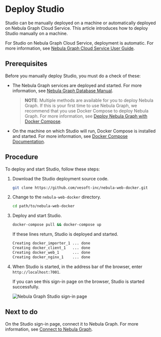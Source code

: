 # Deploy Studio

Studio can be manually deployed on a machine or automatically deployed on Nebula Graph Cloud Service. This article introduces how to deploy Studio manually on a machine.  

For Studio on Nebula Graph Cloud Service, deployment is automatic. For more information, see [Nebula Graph Cloud Service User Guide](https://cloud-docs.nebula-cloud.io/en/posts/manage-instances/dbaas-ug-connect-nebulastudio/ "Click to go to Nebula Graph Cloud Service User Guide").

## Prerequisites

Before you manually deploy Studio, you must do a check of these:

- The Nebula Graph services are deployed and started. For more information, see [Nebula Graph Database Manual](https://docs.nebula-graph.io/manual-EN/3.build-develop-and-administration/2.install/1.install-with-rpm-deb/ "Click to go to Nebula Graph website").
  > **NOTE**: Multiple methods are available for you to deploy Nebula Graph. If this is your first time to use Nebula Graph, we recommend that you use Docker Compose to deploy Nebula Graph. For more information, see [Deploy Nebula Graph with Docker Compose](https://github.com/vesoft-inc/nebula-docker-compose/blob/master/README.md "Click to go to GitHub").

- On the machine on which Studio will run, Docker Compose is installed and started. For more information, see [Docker Compose Documentation](https://docs.docker.com/compose/install/ "Click to go to Docker Documentation").

## Procedure

To deploy and start Studio, follow these steps:

1. Download the Studio deployment source code.

    ```bash
    git clone https://github.com/vesoft-inc/nebula-web-docker.git
    ```

2. Change to the `nebula-web-docker` directory.

    ```bash
    cd path/to/nebula-web-docker
    ```

3. Deploy and start Studio.

    ```bash
    docker-compose pull && docker-compose up
    ```

    If these lines return, Studio is deployed and started.

    ```bash
    Creating docker_importer_1 ... done
    Creating docker_client_1   ... done
    Creating docker_web_1      ... done
    Creating docker_nginx_1    ... done
    ```

4. When Studio is started, in the address bar of the browser, enter `http://localhost:7001`.

    If you can see this sign-in page on the browser, Studio is started successfully.

    ![Nebula Graph Studio sign-in page](https://docs-cdn.nebula-graph.com.cn/nebula-studio-docs/st-ug-052.png "Nebula Graph Studio sign-in page")

## Next to do

On the Studio sign-in page, connect it to Nebula Graph. For more information, see [Connect to Nebula Graph](st-ug-connect.md).
